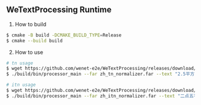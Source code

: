 ## WeTextProcessing Runtime

1. How to build

``` bash
$ cmake -B build -DCMAKE_BUILD_TYPE=Release
$ cmake --build build
```

2. How to use

``` bash
# tn usage
$ wget https://github.com/wenet-e2e/WeTextProcessing/releases/download/WeTextProcessing/zh_tn_normalizer.far
$ ./build/bin/processor_main --far zh_tn_normalizer.far --text "2.5平方电线"

# itn usage
$ wget https://github.com/wenet-e2e/WeTextProcessing/releases/download/WeTextProcessing/zh_itn_normalizer.far
$ ./build/bin/processor_main --far zh_itn_normalizer.far --text "二点五平方电线"
```
